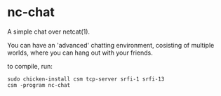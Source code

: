 # nc-chat

A simple chat over netcat(1).

You can have an 'advanced' chatting environment, cosisting of multiple worlds,
where you can hang out with your friends.

to compile, run:
```
sudo chicken-install csm tcp-server srfi-1 srfi-13
csm -program nc-chat 
```

